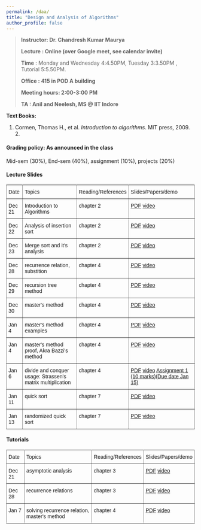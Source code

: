 ```yaml
---
permalink: /daa/
title: "Design and Analysis of Algorithms"
author_profile: false
---
```


>**Instructor:    Dr. Chandresh Kumar Maurya**
>
>**Lecture     :   Online (over Google meet, see calendar invite)**        
>
>**Time**         :    Monday and Wednesday 4:4.50PM, Tuesday 3:3.50PM , Tutorial 5:5.50PM.
>
>**Office       :    415 in POD A building** 
>
>**Meeting hours: 2:00-3:00  PM**  
>
>**TA			:   Anil and Neelesh, MS @ IIT Indore**

  **Text Books:**

  1.  Cormen, Thomas H., et al. *Introduction to algorithms*. MIT press, 2009.
        2. 

#### Grading policy: As announced in the class  

Mid-sem (30%), End-sem (40%), assignment (10%), projects (20%)

#### Lecture Slides

<style type="text/css">
.tg  {border-collapse:collapse;border-spacing:0;}
.tg td{font-family:Arial, sans-serif;font-size:14px;padding:10px 5px;border-style:solid;border-width:1px;overflow:hidden;word-break:normal;border-color:black;}
.tg th{font-family:Arial, sans-serif;font-size:14px;font-weight:normal;padding:10px 5px;border-style:solid;border-width:1px;overflow:hidden;word-break:normal;border-color:black;}
.tg .tg-0pky{border-color:inherit;text-align:left;vertical-align:top}
</style>
<table class="tg">
  <tr>
    <th class="tg-0pky">Date</th>
    <th class="tg-0pky">Topics</th>
    <th class="tg-0pky">Reading/References</th>
    <th class="tg-0pky">Slides/Papers/demo</th>
  </tr>
   <tr>
    <td class="tg-0pky">Dec 21</td>
    <td class="tg-0pky">Introduction to Algorithms</td>
    <td class="tg-0pky">chapter 2</td>
       <td class="tg-0pky"> <a href="https://drive.google.com/file/d/1mQmMETK8-muS2TDJtn1xbxspshdc01_x/view?usp=sharing">PDF</a>
       <a href="https://drive.google.com/file/d/1WHp8Ih2hxN4K5UXM0CcvMul3tNSjuBbL/view?usp=sharing"> video</a>
       </td> 
  </tr>
     <tr>
    <td class="tg-0pky">Dec 22</td>
    <td class="tg-0pky">Analysis of insertion sort</td>
    <td class="tg-0pky">chapter 2</td>
       <td class="tg-0pky"> <a href="https://drive.google.com/file/d/1mQmMETK8-muS2TDJtn1xbxspshdc01_x/view?usp=sharing">PDF</a>
       <a href="https://drive.google.com/file/d/18K6L5ut0jeZBvZ4zWNPZjfz_59n7ZZLM/view?usp=sharing">video</a>
       </td> 
  </tr>
     <tr>
    <td class="tg-0pky">Dec 23</td>
    <td class="tg-0pky">Merge sort and it's analysis</td>
    <td class="tg-0pky">chapter 2</td>
       <td class="tg-0pky"> <a href="https://drive.google.com/file/d/1mQmMETK8-muS2TDJtn1xbxspshdc01_x/view?usp=sharing">PDF</a>
       <a href=" https://drive.google.com/file/d/15HJsEpK_1bvGAXFPXUUufvDn5CniY4-p/view?usp=sharing">video</a>
       </td> 
  </tr>
      <tr>
    <td class="tg-0pky">Dec 28</td>
    <td class="tg-0pky">recurrence relation, substition </td>
    <td class="tg-0pky">chapter 4</td>
       <td class="tg-0pky"> <a href="https://drive.google.com/file/d/1yZfQpwqtxtu2vWtyCYypDHd-JB4VZYnF/view?usp=sharing">PDF</a>
       <a href="https://drive.google.com/file/d/1DxQmGy8qflN19ujSjMrO543SZUfaXI2R/view?usp=sharing">video</a>
       </td> 
  </tr>
     <tr>
    <td class="tg-0pky">Dec 29</td>
    <td class="tg-0pky"> recursion tree method</td>
    <td class="tg-0pky">chapter 4</td>
       <td class="tg-0pky"> <a href="https://drive.google.com/file/d/1yZfQpwqtxtu2vWtyCYypDHd-JB4VZYnF/view?usp=sharing">PDF</a>
       <a href=" https://drive.google.com/file/d/1Kefj2QrkgoUWWB5lpWBy0nE2EFy6fWbp/view?usp=sharing">video</a>
       </td> 
  </tr>
     <tr>
    <td class="tg-0pky">Dec 30</td>
    <td class="tg-0pky"> master's method</td>
    <td class="tg-0pky">chapter 4</td>
       <td class="tg-0pky"> <a href="https://drive.google.com/file/d/1yZfQpwqtxtu2vWtyCYypDHd-JB4VZYnF/view?usp=sharing">PDF</a>
       <a href="https://drive.google.com/file/d/1RQhxnCCx5vxucq4_OJloqUesW-USu6C-/view?usp=sharing">video</a>
       </td> 
  </tr>
      <tr>
    <td class="tg-0pky">Jan 4</td>
    <td class="tg-0pky"> master's method examples</td>
    <td class="tg-0pky">chapter 4</td>
       <td class="tg-0pky"> <a href="https://drive.google.com/file/d/1yZfQpwqtxtu2vWtyCYypDHd-JB4VZYnF/view?usp=sharing">PDF</a>
       <a href="https://drive.google.com/file/d/1T_lK_NfS3ssFkSdPkGJUvos4AiXJfaNc/view?usp=sharing">video</a>
       </td> 
  </tr>
       <tr>
    <td class="tg-0pky">Jan 4</td>
    <td class="tg-0pky"> master's method proof, Akra Bazzi's method</td>
    <td class="tg-0pky">chapter 4</td>
       <td class="tg-0pky"> <a href="https://drive.google.com/file/d/126Qlxz97plg4UcBX6yXKS1-9aeZbus6j/view?usp=sharing">PDF</a>
       <a href="https://drive.google.com/file/d/15ExhSgqAlURGgS6_EkLPGJJ8uz6mUL2y/view?usp=sharing">video</a>
       </td> 
  </tr>
        <tr>
    <td class="tg-0pky">Jan 6</td>
    <td class="tg-0pky">divide and conquer usage: Strassen's matrix multiplication </td>
    <td class="tg-0pky">chapter 4</td>
       <td class="tg-0pky"> <a href="https://drive.google.com/file/d/126Qlxz97plg4UcBX6yXKS1-9aeZbus6j/view?usp=sharing">PDF</a>
       <a href="https://drive.google.com/file/d/1UD6lnv45f6EDCbJX_nCm-RkREs2U2jHL/view?usp=sharing">video</a>
           <a href="  https://drive.google.com/file/d/1z_5C6LzEQjuFcDa8LzqAUDYvGEVzhRvf/view?usp=sharing">Assignment 1 (10 marks)(Due date Jan 15)</a>
       </td>           
  </tr>
      <tr>
    <td class="tg-0pky">Jan 11</td>
    <td class="tg-0pky"> quick sort</td>
    <td class="tg-0pky">chapter 7</td>
       <td class="tg-0pky"> <a href="https://drive.google.com/file/d/15Z40cmoV_pUY3Zx_mXBywPtLJi0zEfvM/view?usp=sharing">PDF</a>
       <a href="https://drive.google.com/file/d/1sECt0wRvNxpCacvcZDITuJfEX7qQR8LQ/view?usp=sharing">video</a>
       </td> 
  </tr>
     <tr>
    <td class="tg-0pky">Jan 13</td>
    <td class="tg-0pky">randomized  quick sort</td>
    <td class="tg-0pky">chapter 7</td>
       <td class="tg-0pky"> <a href="https://drive.google.com/file/d/15Z40cmoV_pUY3Zx_mXBywPtLJi0zEfvM/view?usp=sharing">PDF</a>
       <a href="https://drive.google.com/file/d/1CIjAzILPLpaBXGp2gOQ8TnVVczqaZf3x/view?usp=sharing">video</a>
       </td> 
  </tr>
   </table>

#### Tutorials

<style type="text/css">
.tg  {border-collapse:collapse;border-spacing:0;}
.tg td{font-family:Arial, sans-serif;font-size:14px;padding:10px 5px;border-style:solid;border-width:1px;overflow:hidden;word-break:normal;border-color:black;}
.tg th{font-family:Arial, sans-serif;font-size:14px;font-weight:normal;padding:10px 5px;border-style:solid;border-width:1px;overflow:hidden;word-break:normal;border-color:black;}
.tg .tg-0pky{border-color:inherit;text-align:left;vertical-align:top}
</style>
<table class="tg">
    <tr>
    <th class="tg-0pky">Date</th>
    <th class="tg-0pky">Topics</th>
    <th class="tg-0pky">Reading/References</th>
    <th class="tg-0pky">Slides/Papers/demo</th>
  </tr>
   <tr>
    <td class="tg-0pky">Dec 21</td>
    <td class="tg-0pky">asymptotic analysis</td>
    <td class="tg-0pky">chapter 3</td>
       <td class="tg-0pky"> <a href="https://drive.google.com/file/d/1mQmMETK8-muS2TDJtn1xbxspshdc01_x/view?usp=sharing">PDF</a>
       <a href="https://drive.google.com/file/d/1vyY2t8O2sGQUZ4qJt7aTzLBvqLnnvizn/view?usp=sharing"> video</a>
       </td> 
  </tr>
     <tr>
    <td class="tg-0pky">Dec 28</td>
    <td class="tg-0pky">recurrence relations</td>
    <td class="tg-0pky">chapter 3</td>
       <td class="tg-0pky"> <a href="https://drive.google.com/file/d/18tT3SQXPssOKzhTvmAxo9j_sQH4LZ-dO/view?usp=sharing">PDF</a>
       <a href="https://drive.google.com/file/d/1rfEJIfc5kCYwIdQRkpUxD5fOQGuQUGq_/view?usp=sharing"> video</a>
       </td> 
  </tr>
    </tr>
     <tr>
    <td class="tg-0pky">Jan 7</td>
    <td class="tg-0pky">solving recurrence relation, master's method</td>
    <td class="tg-0pky">chapter 4</td>
       <td class="tg-0pky"> <a href="https://drive.google.com/file/d/1QeWVliUGGdW_qDEdTb1nionQg3-M6Yas/view?usp=sharing">PDF</a>
       <a href="https://drive.google.com/file/d/1rfEJIfc5kCYwIdQRkpUxD5fOQGuQUGq_/view?usp=sharing"> video</a>
       </td> 
  </tr>
</table>









 











